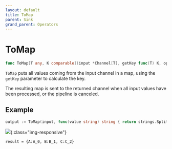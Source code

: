 ```yaml
---
layout: default
title: ToMap
parent: Sink
grand_parent: Operators
---
```


<h1>ToMap</h1>

```go
func ToMap[T any, K comparable](input *Channel[T], getKey func(T) K, opts ...options.ToMapOptions) <-chan map[K]T
```

`ToMap` puts all values coming from the input channel in a map, using the `getKey` parameter to calculate the key.

The resulting map is sent to the returned channel when all input values have been processed, or the pipeline is canceled.

<h2>Example</h2>

```go
output := ToMap(input, func(value string) string { return strings.Split(value, "_")[0] })
```
![](/assets/images/diagrams/sink/to-map.svg){:class="img-responsive"}
```
result = {A:A_0, B:B_1, C:C_2}
```